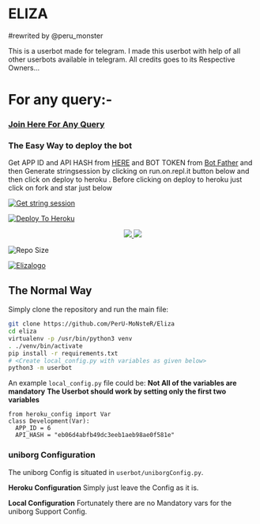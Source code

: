# ELIZA
#rewrited by @peru_monster

This is a userbot made for telegram. I made this userbot with help of all other userbots available in telegram. All credits goes to its Respective Owners...
# For any query:-
### [Join Here For Any Query](https://t.me/Eliza_userbot_support)

### The Easy Way to deploy the bot
Get APP ID and API HASH from [HERE](https://my.telegram.org) and BOT TOKEN from [Bot Father](https://t.me/botfather) and then Generate stringsession by clicking on run.on.repl.it button below and then click on deploy to heroku . Before clicking on deploy to heroku just click on fork and star just below


[![Get string session](https://repl.it/badge/github/PerU-MoNsteR/Eliza)](https://repl.it/@SuhaashL/generatestring#main.py)


[![Deploy To Heroku](https://www.herokucdn.com/deploy/button.svg)](https://heroku.com/deploy?template=https://github.com/PerU-MoNsteR/Eliza/tree/master)


<p align="center">
  <a href="https://github.com/PerU-MoNsteR/fork">
    <img src="https://img.shields.io/github/forks/PerU-MoNsteR/Eliza?label=Fork&style=social">
    
  </a>
  <a href="https://github.com/PerU-MoNsteR/Eliza">
    <img src="https://img.shields.io/github/stars/PerU-MoNsteR?style=social">
  </a>
</p>

 ![Repo Size](https://img.shields.io/github/repo-size/PerU-MoNsteR/Eliza)



[![Elizalogo](https://telegra.ph/file/ced30b3600c5a4e6b2d8a.jpg)](https://heroku.com/deploy?template=https://github.com/PerU-MoNsteR/Eliza)

## The Normal Way
Simply clone the repository and run the main file:
```sh
git clone https://github.com/PerU-MoNsteR/Eliza
cd eliza
virtualenv -p /usr/bin/python3 venv
. ./venv/bin/activate
pip install -r requirements.txt
# <Create local_config.py with variables as given below>
python3 -m userbot
```
An example `local_config.py` file could be:
**Not All of the variables are mandatory**
__The Userbot should work by setting only the first two variables__
```python3
from heroku_config import Var
class Development(Var):
  APP_ID = 6
  API_HASH = "eb06d4abfb49dc3eeb1aeb98ae0f581e"
```
### uniborg Configuration

The uniborg Config is situated in `userbot/uniborgConfig.py`.

**Heroku Configuration**
Simply just leave the Config as it is.

**Local Configuration**
Fortunately there are no Mandatory vars for the uniborg Support Config.

